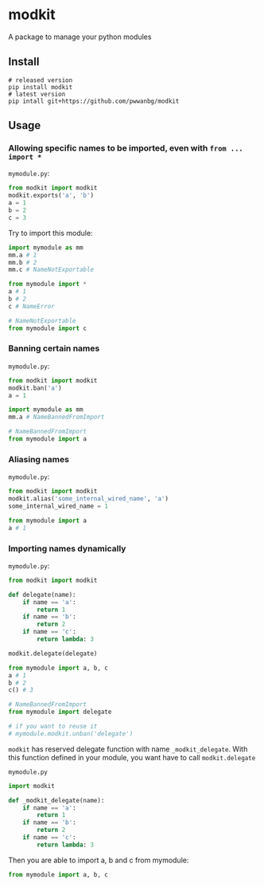 # modkit

A package to manage your python modules

## Install
```shell
# released version
pip install modkit
# latest version
pip intall git+https://github.com/pwwanbg/modkit
```

## Usage

### Allowing specific names to be imported, even with `from ... import *`
`mymodule.py`:  
```python
from modkit import modkit
modkit.exports('a', 'b')
a = 1
b = 2
c = 3
```

Try to import this module:
```python
import mymodule as mm
mm.a # 1
mm.b # 2
mm.c # NameNotExportable
```

```python
from mymodule import *
a # 1
b # 2
c # NameError

# NameNotExportable
from mymodule import c
```

### Banning certain names
`mymodule.py`:  
```python
from modkit import modkit
modkit.ban('a')
a = 1
```

```python
import mymodule as mm
mm.a # NameBannedFromImport

# NameBannedFromImport
from mymodule import a
```

### Aliasing names
`mymodule.py`:  
```python
from modkit import modkit
modkit.alias('some_internal_wired_name', 'a')
some_internal_wired_name = 1
```

```python
from mymodule import a
a # 1
```

### Importing names dynamically
`mymodule.py`:  
```python
from modkit import modkit

def delegate(name):
	if name == 'a':
		return 1
	if name == 'b':
		return 2
	if name == 'c':
		return lambda: 3

modkit.delegate(delegate)
```

```python
from mymodule import a, b, c
a # 1
b # 2
c() # 3

# NameBannedFromImport
from mymodule import delegate

# if you want to reuse it
# mymodule.modkit.unban('delegate')
```

`modkit` has reserved delegate function with name `_modkit_delegate`. With this function defined in your module, you want have to call `modkit.delegate`

`mymodule.py`
```python
import modkit

def _modkit_delegate(name):
	if name == 'a':
		return 1
	if name == 'b':
		return 2
	if name == 'c':
		return lambda: 3
```

Then you are able to import a, b and c from mymodule:
```python
from mymodule import a, b, c
```
